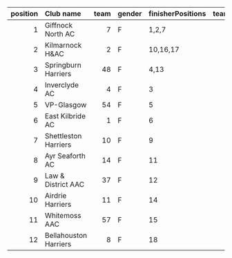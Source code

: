 |   position | Club name             |   team | gender   | finisherPositions   |   teamPoints |   penaltyPoints |   totalPoints |   totalFinishers | Website                                |
|-----------:|:----------------------|-------:|:---------|:--------------------|-------------:|----------------:|--------------:|-----------------:|:---------------------------------------|
|          1 | Giffnock North AC     |      7 | F        | 1,2,7               |           10 |               0 |            10 |                4 | https://www.giffnocknorth.co.uk/       |
|          2 | Kilmarnock H&AC       |      2 | F        | 10,16,17            |           43 |               0 |            43 |                3 | http://www.kilmarnockharriers.com/     |
|          3 | Springburn Harriers   |     48 | F        | 4,13                |           17 |              28 |            45 |                2 | https://www.springburnharriers.co.uk/  |
|          4 | Inverclyde AC         |      4 | F        | 3                   |            3 |              56 |            59 |                1 | https://www.inverclydeac.org/          |
|          5 | VP-Glasgow            |     54 | F        | 5                   |            5 |              56 |            61 |                1 | https://www.vp-glasgow.com             |
|          6 | East Kilbride AC      |      1 | F        | 6                   |            6 |              56 |            62 |                1 | http://www.ekac.org.uk/                |
|          7 | Shettleston Harriers  |     10 | F        | 9                   |            9 |              56 |            65 |                1 | http://shettlestonharriers.org.uk/     |
|          8 | Ayr Seaforth AC       |     14 | F        | 11                  |           11 |              56 |            67 |                1 | https://www.ayrseaforth.co.uk/         |
|          9 | Law & District AAC    |     37 | F        | 12                  |           12 |              56 |            68 |                1 | http://www.lawaac.co.uk/               |
|         10 | Airdrie Harriers      |     11 | F        | 14                  |           14 |              56 |            70 |                1 | http://airdrieharriers.org/            |
|         11 | Whitemoss AAC         |     57 | F        | 15                  |           15 |              56 |            71 |                1 | https://whitemossaac.co.uk/            |
|         12 | Bellahouston Harriers |      8 | F        | 18                  |           18 |              56 |            74 |                1 | http://www.bellahoustonharriers.co.uk/ |